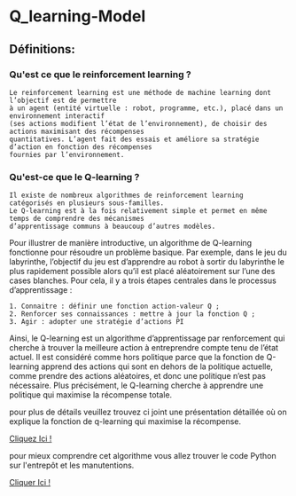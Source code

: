 # Q_learning-Model

## Définitions:
### Qu'est ce que le reinforcement learning ?
    Le reinforcement learning est une méthode de machine learning dont l’objectif est de permettre
    à un agent (entité virtuelle : robot, programme, etc.), placé dans un environnement interactif 
    (ses actions modifient l’état de l’environnement), de choisir des actions maximisant des récompenses 
    quantitatives. L’agent fait des essais et améliore sa stratégie d’action en fonction des récompenses 
    fournies par l’environnement.

### Qu'est-ce que le Q-learning ?
    Il existe de nombreux algorithmes de reinforcement learning catégorisés en plusieurs sous-familles.
    Le Q-learning est à la fois relativement simple et permet en même temps de comprendre des mécanismes 
    d’apprentissage communs à beaucoup d’autres modèles.
    
Pour illustrer de manière introductive, un algorithme de Q-learning fonctionne pour résoudre un problème basique. Par exemple, dans le jeu du labyrinthe, l’objectif du jeu est d’apprendre au robot à sortir du labyrinthe le plus rapidement possible alors qu’il est placé aléatoirement sur l’une des cases blanches. Pour cela, il y a trois étapes centrales dans le processus d’apprentissage :

    1. Connaitre : définir une fonction action-valeur Q ;
    2. Renforcer ses connaissances : mettre à jour la fonction Q ;
    3. Agir : adopter une stratégie d’actions PI
    
Ainsi, le Q-learning est un algorithme d’apprentissage par renforcement qui cherche à trouver la meilleure 
action à entreprendre compte tenu de l’état actuel. Il est considéré comme hors politique parce que la fonction 
de Q-learning apprend des actions qui sont en dehors de la politique actuelle, comme prendre des actions aléatoires, 
et donc une politique n’est pas nécessaire. Plus précisément, le Q-learning cherche à apprendre une politique qui maximise la récompense totale.

pour plus de détails veuillez trouvez ci joint une présentation détaillée où on explique la fonction de q-learning qui maximise la récompense.

[Cliquez Ici !](https://github.com/Simo1Goat/Q_learning-Model/blob/4ada0961c6dd0c76198f352fd1a47df5cdaa95ea/Q-learning%20Presentation.pdf)

pour mieux comprendre cet algorithme vous allez trouver le code Python sur l'entrepôt et les manutentions.

[Cliquer Ici !](https://github.com/Simo1Goat/Q_learning-Model/blob/4ada0961c6dd0c76198f352fd1a47df5cdaa95ea/Q-learning%20model.ipynb)
